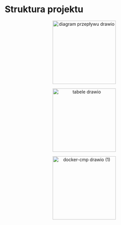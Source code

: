 # Struktura projektu

<p align="center">
  <img src="https://github.com/user-attachments/assets/18283e27-f056-4aeb-ae70-57236c91bf96" alt="diagram przepływu drawio" width="200">
</p>

<p align="center">
  <img src="https://github.com/user-attachments/assets/9c3e1c09-fbdb-46ba-a646-3614e4472e83" alt="tabele drawio" width="200">
</p>

<p align="center">
  <img src="https://github.com/user-attachments/assets/53f11eaa-e28b-4bb7-b3a3-b114ec007a48" alt="docker-cmp drawio (1)" width="200">
</p>
